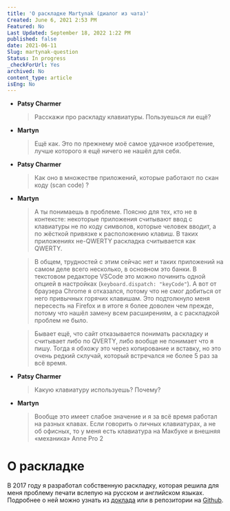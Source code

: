 ```yaml
---
title: 'О раскладке Martynak (диалог из чата)'
Created: June 6, 2021 2:53 PM
Featured: No
Last Updated: September 18, 2022 1:22 PM
published: false
date: 2021-06-11
Slug: martynak-question
Status: In progress
_checkForUrl: Yes
archived: No
content_type: article
isEng: No
---
```


- **Patsy Charmer**
    
    > Расскажи про раскладу клавиатуры. Пользуешься ли ещё?
    > 
- **Martyn**
    
    > Ещё как. Это по прежнему моё самое удачное изобретение, лучше которого я eщё ничего не нашёл для себя.
    > 
- **Patsy Charmer**
    
    > Как оно в множестве приложений, которые работают по скан коду (scan code) ?
    > 
- **Martyn**
    
    > А ты понимаешь в проблеме. Поясню для тех, кто не в контексте: некоторые приложения считывают ввод с клавиатуры не по коду символов, которые человек вводит, а по жёсткой привязке к расположению клавиш. В таких приложениях не-QWERTY раскладка считывается как QWERTY.
    > 
    
    > В общем, трудностей с этим сейчас нет и таких приложений на самом деле всего несколько, в основном это банки. В текстовом редакторе VSCode это можно починить одной опцией в настройках (`keyboard.dispatch: "keyCode"`).  А вот от браузера Chrome я отказался, потому что не смог добиться от него привычных горячих клавишам. Это подтолкнуло меня пересесть на Firefox и в итоге я более доволен чем прежде, потому что нашёл замену всем расширениям, а с раскладкой проблем не было.
    > 
    
    > Бывает ещё, что сайт отказывается понимать раскладку и считывает либо по QVERTY, либо вообще не понимает что я пишу. Тогда я обхожу это через копирование и вставку, но это очень редкий склучай, который встречался не более 5 раз за всё время.
    > 
- **Patsy Charmer**
    
    > Какую клавиатуру используешь? Почему?
    > 
- **Martyn**
    
    > Вообще это имеет слабое значение и я за всё время работал на разных клавах.  Если говорить о личных клавиатурах, а не об офисных, то у меня есть клавиатура на Макбуке и внешняя «механика» Anne Pro 2
    > 

# О раскладке

В 2017 году я разработал собственную раскладку, которая решила для меня проблему печати вслепую на русском и английском языках. Подробнее о ней можно узнать из [доклада](https://someta.site/martyn-talks#b3b726ab-53f2-4983-8742-372aa5727196) или в репозитории на [Github](https://github.com/m0rtyn/martynak).
